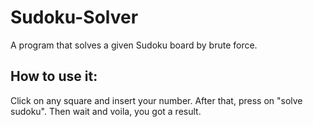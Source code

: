 # Sudoku-Solver
A program that solves a given Sudoku board by brute force.
## How to use it:
Click on any square and insert your number. After that, press on "solve sudoku".
Then wait and voila, you got a result.
